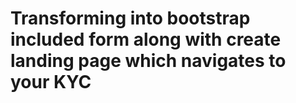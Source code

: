 # Transforming into bootstrap included form along with create landing page which navigates to your KYC
